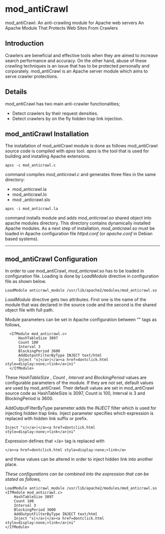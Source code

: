 # mod_antiCrawl
mod_antiCrawl: An anti-crawling module for Apache web servers
An Apache Module That Protects Web Sites From Crawlers

## Introduction

Crawlers  are  beneficial  and  effective  tools  when  they  are  aimed  to  increase  search performance  and  accuracy.  On  the  other  hand,  abuse  of  these  crawling  techniques  is  an issue  that  has  to  be  protected  personally  and  corporately.  mod_antiCrawl  is  an  Apache 
server module which aims to serve crawler protections. 


## Details

mod_antiCrawl has two main anti-crawler functionalities;
  * Detect crawlers by their request densities.
  * Detect crawlers by on the fly hidden trap link injection.


## mod_antiCrawl Installation
The installation of mod_antiCrawl module is done as follows mod_antiCrawl source code is compiled with *apxs* tool. *apxs* is the tool that is used for building and installing Apache extensions.  
```
apxs -c mod_anticrawl.c 
```
command  compiles  *mod_anticrawl.c*  and  generates  three  files  in  the  same  directory: 
  * mod_anticrawl.la 
  * mod_anticrawl.lo 
  * mod _anticrawl.slo 

```
apxs -i mod_anticrawl.la 
```

command  installs  module  and  adds  *mod_anticrawl.so*  shared  object  into  apache  modules directory. This directory contains dynamically installed Apache modules. As a next step of installation, *mod_anticrawl.so*  must  be  loaded  in  Apache  configuration  file  *httpd.conf*  (or 
*apache.conf* in Debian based systems). 
 
----

## mod_antiCrawl Configuration
 
In order to use mod_antiCrawl, *mod_anticrawl.so* has to be loaded in configuration file. Loading is done by *LoadModule* directive in configuration file as shown below. 
```
LoadModule anticrawl_module /usr/lib/apache2/modules/mod_anticrawl.so 
```

*LoadModule* directive  gets  two  attributes.  First  one  is  the  name  of  the  module  that  was declared in the source code and the second is the shared object file with full path. 
  
Module  parameters  can  be  set  in  Apache  configuration  between 
"<IfModule></IfModule>" tags as follows, 
```
  <IfModule mod_anticrawl.c> 
      HashTableSize 3097 
      Count 100 
      Interval 3 
      BlockingPeriod 3600 
      AddOutputFilterByType INJECT text/html 
      Inject "s|</a>|</a><a href=dontclick.html style=display:none;>link</a>|ni" 
  </IfModule>  
``` 
These *HashTableSize* , *Count* ,  *Interval* and *BlockingPeriod* values are configurable parameters  of  the  module.  If  they  are  not  set,  default  values  are  used  by  mod_antiCrawl. Their  default  values  are  set  in  mod_antiCrawl  source  code  as  HashTableSize  is  3097, Count is 100, Interval is 3 and BlockingPeriod is 3600.
 
AddOutputFilterByType  parameter  adds  the  *INJECT*  filter  which  is  used  for injecting hidden trap links.  Inject parameter specifies which expression is replaced with hidden link suffix or prefix. 
```
Inject "s|</a>|</a><a href=dontclick.html style=display:none;>link</a>|ni" 
```
Expression defines that \</a\> tag is replaced with     
```
</a><a href=dontclick.html style=display:none;>link</a> 
```
and these values can be altered in order to inject hidden link into another place.  
 

*These configurations can be combined into the expression that can be stated as follows,*
```
LoadModule anticrawl_module /usr/lib/apache2/modules/mod_anticrawl.so 
<IfModule mod_anticrawl.c> 
    HashTableSize 3097 
    Count 100 
    Interval 3 
    BlockingPeriod 3600 
    AddOutputFilterByType INJECT text/html 
    Inject "s|</a>|</a><a href=dontclick.html style=display:none;>link</a>|ni" 
</IfModule>
```
